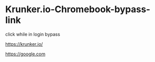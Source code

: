 # Krunker.io-Chromebook-bypass-link
click while in login bypass

https://krunker.io/

https://google.com


